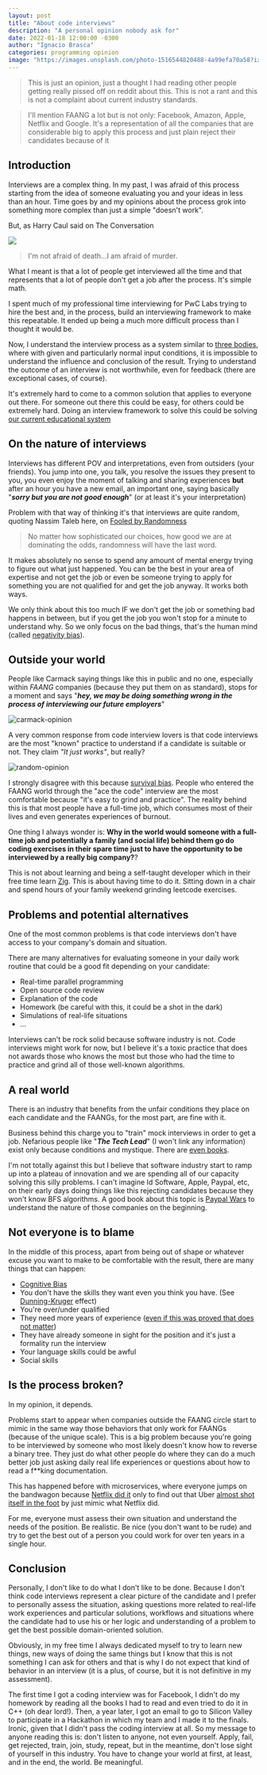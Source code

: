 ```yaml
---
layout: post
title: "About code interviews"
description: "A personal opinion nobody ask for"
date: 2022-01-18 12:00:00 -0300
author: "Ignacio Brasca"
categories: programming opinion
image: "https://images.unsplash.com/photo-1516544820488-4a99efa70a58?ixlib=rb-1.2.1&ixid=MnwxMjA3fDB8MHxwaG90by1wYWdlfHx8fGVufDB8fHx8&auto=format&fit=crop&w=1170&q=80"
---
```


> This is just an opinion, just a thought I had reading other people getting really pissed off on reddit about this. This is not a rant and this is not a complaint about current industry standards. 

> I'll mention FAANG a lot but is not only: Facebook, Amazon, Apple, Netflix and Google. It's a representation of all the companies that are considerable big to apply this process and just plain reject their candidates because of it

## Introduction

Interviews are a complex thing. In my past, I was afraid of this process starting from the idea of someone evaluating you and your ideas in less than an hour. Time goes by and my opinions about the process grok into something more complex than just a simple "doesn't work".

But, as Harry Caul said on The Conversation

![](https://i.imgur.com/sTGWw9U.gif)

> I'm not afraid of death...I am afraid of murder.

What I meant is that a lot of people get interviewed all the time and that represents that a lot of people don't get a job after the process. It's simple math.

I spent much of my professional time interviewing for PwC Labs trying to hire the best and, in the process, build an interviewing framework to make this repeatable. It ended up being a much more difficult process than I thought it would be.

Now, I understand the interview process as a system similar to [three bodies](https://en.wikipedia.org/wiki/Three-body_problem), where with given and particularly normal input conditions, it is impossible to understand the influence and conclusion of the result. Trying to understand the outcome of an interview is not worthwhile, even for feedback (there are exceptional cases, of course).

It's extremely hard to come to a common solution that applies to everyone out there. For someone out there this could be easy, for others could be extremely hard. Doing an interview framework to solve this could be solving [our current educational system](https://en.wikipedia.org/wiki/Prussian_education_system)

## On the nature of interviews

Interviews has different POV and interpretations, even from outsiders (your friends). You jump into one, you talk, you resolve the issues they present to you, you even enjoy the moment of talking and sharing experiences **but** after an hour you have a new email, an important one, saying basically "***sorry but you are not good enough***" (or at least it's your interpretation)

Problem with that way of thinking it's that interviews are quite random, quoting Nassim Taleb here, on [Fooled by Randomness](https://en.wikipedia.org/wiki/Fooled_by_Randomness)

> No matter how sophisticated our choices, how good we are at dominating the odds, randomness will have the last word.

It makes absolutely no sense to spend any amount of mental energy trying to figure out what just happened. You can be the best in your area of expertise and not get the job or even be someone trying to apply for something you are not qualified for and get the job anyway. It works both ways.

We only think about this too much IF we don't get the job or something bad happens in between, but if you get the job you won't stop for a minute to understand why. So we only focus on the bad things, that's the human mind (called [negativity bias](https://en.wikipedia.org/wiki/Negativity_bias)).

## Outside your world

People like Carmack saying things like this in public and no one, especially within *FAANG* companies (because they put them on as standard), stops for a moment and says "***hey, we may be doing something wrong in the process of interviewing our future employers***"

![carmack-opinion](https://blog.ignaciobrasca.com/img/posts/programming/pic-7.png)

A very common response from code interview lovers is that code interviews are the most "known" practice to understand if a candidate is suitable or not. They claim *"It just works"*, but really?

![random-opinion](https://blog.ignaciobrasca.com/img/posts/programming/pic-8.png)

I strongly disagree with this because [survival bias](https://en.wikipedia.org/wiki/Survivorship_bias). People who entered the FAANG world through the "ace the code" interview are the most comfortable because "it's easy to grind and practice". The reality behind this is that most people have a full-time job, which consumes most of their lives and even generates experiences of burnout.

One thing I always wonder is: **Why in the world would someone with a full-time job and potentially a family (and social life) behind them go do coding exercises in their spare time just to have the opportunity to be interviewed by a really big company?**?

This is not about learning and being a self-taught developer which in their free time learn [Zig](https://ziglang.org/). This is about having time to do it. Sitting down in a chair and spend hours of your family weekend grinding leetcode exercises.

## Problems and potential alternatives

One of the most common problems is that code interviews don't have access to your company's domain and situation.

There are many alternatives for evaluating someone in your daily work routine that could be a good fit depending on your candidate:

- Real-time parallel programming
- Open source code review
- Explanation of the code
- Homework (be careful with this, it could be a shot in the dark) 
- Simulations of real-life situations
- ...

Interviews can't be rock solid because software industry is not. Code interviews might work for now, but I believe it's a toxic practice that does not awards those who knows the most but those who had the time to practice and grind all of those well-known algorithms.

## A real world

There is an industry that benefits from the unfair conditions they place on each candidate and the FAANGs, for the most part, are fine with it. 

Business behind this charge you to "train" mock interviews in order to get a job. Nefarious people like "***The Tech Lead***" (I won't link any information) exist only because conditions and mystique. There are [even books](https://www.amazon.com/Cracking-Coding-Interview-Programming-Questions/dp/0984782850).

I'm not totally against this but I believe that software industry start to ramp up into a plateau of innovation and we are spending all of our capacity solving this silly problems. I can't imagine Id Software, Apple, Paypal, etc, on their early days doing things like this rejecting candidates because they won't know BFS algorithms. A good book about this topic is [Paypal Wars](https://www.amazon.com/PayPal-Wars-Battles-Media-Planet/dp/1936488590) to understand the nature of those companies on the beginning.

## Not everyone is to blame

In the middle of this process, apart from being out of shape or whatever excuse you want to make to be comfortable with the result, there are many things that can happen:

- [Cognitive Bias](https://en.wikipedia.org/wiki/Cognitive_bias)
- You don't have the skills they want even you think you have. (See [Dunning-Kruger](https://en.wikipedia.org/wiki/Dunning%E2%80%93Kruger_effect#:~:text=The%20Dunning%E2%80%93Kruger%20effect%20is,tendency%20to%20underestimate%20their%20skills.) effect)
- You're over/under qualified
- They need more years of experience ([even if this was proved that does not matter](https://hbr.org/2019/09/experience-doesnt-predict-a-new-hires-success))
- They have already someone in sight for the position and it's just a formality run the interview
- Your language skills could be awful
- Social skills


## Is the process broken?

In my opinion, it depends.

Problems start to appear when companies outside the FAANG circle start to mimic in the same way those behaviors that only work for FAANGs (because of the unique scale). This is a big problem because you're going to be interviewed by someone who most likely doesn't know how to reverse a binary tree. They just do what other people do where they can do a much better job just asking daily real life experiences or questions about how to read a f**king documentation. 

This has happened before with microservices, where everyone jumps on the bandwagon because [Netflix did it](https://www.youtube.com/watch?v=CZ3wIuvmHeM&t=37s) only to find out that Uber [almost shot itself in the foot](https://www.youtube.com/watch?v=kb-m2fasdDY) by just mimic what Netflix did.

For me, everyone must assess their own situation and understand the needs of the position. Be realistic. Be nice (you don't want to be rude) and try to get the best out of a person you could work for over ten years in a single hour.

## Conclusion

Personally, I don't like to do what I don't like to be done. Because I don't think code interviews represent a clear picture of the candidate and I prefer to personally assess the situation, asking questions more related to real-life work experiences and particular solutions, workflows and situations where the candidate had to use his or her logic and understanding of a problem to get the best possible domain-oriented solution. 

Obviously, in my free time I always dedicated myself to try to learn new things, new ways of doing the same things but I know that this is not something I can ask for others and that is why I do not expect that kind of behavior in an interview (it is a plus, of course, but it is not definitive in my assessment).

The first time I got a coding interview was for Facebook, I didn't do my homework by reading all the books I had to read and even tried to do it in C++ (oh dear lord!). Then, a year later, I got an email to go to Silicon Valley to participate in a Hackathon in which my team and I made it to the finals. Ironic, given that I didn't pass the coding interview at all. So my message to anyone reading this is: don't listen to anyone, not even yourself. Apply, fail, get rejected, train, join, study, repeat, but in the meantime, don't lose sight of yourself in this industry. You have to change your world at first, at least, and in the end, the world. Be meaningful. 
